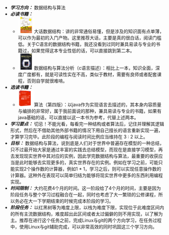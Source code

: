 * ***学习方向：*** 数据结构与算法
* ***必读书籍：***
	* ![](https://github.com/jieshicheng/planning/blob/master/pic/ds2.jpg)大话数据结构：讲的非常通俗易懂，但是涉及的知识面有点单薄，可以作为最初的入门产物。这里推荐大话，主要是真的很白话，阅读门槛低。关于C语言的数据结构书籍，我还没看到过同时兼具易读与专业的书籍过，如果觉得这本专业性低的话，可以直接跳到第二本。
	* ![](https://github.com/jieshicheng/planning/blob/master/pic/ds3.jpg)数据结构与算法分析（c语言描述）：相比上一本，知识全面，深度广度都有，就是可读性实在不高，类似于教材，需要有良师或者配套课程，否则自学就很难啃。
* ***选读书籍：***
	* ![](https://github.com/jieshicheng/planning/blob/master/pic/ds1.jpg)算法（第四版）：以java作为实现语言去描述的，其本身内容质量与编排的非常好，属于我前面说的那种，兼具易读与专业的书籍，如果有java基础的话，可以直接以这一本书为参考，代替上述两本。
* ***学习要点：*** 切忌！不能光看，每看完一种结构或者算法后，记住并理解其逻辑形式，然后在不借助其他外部书籍的情况下用自己擅长的语言重新实现一遍，才算学习完毕。此阶段的编程与阅读时间比例应当维持在 3 : 2 以上。
* ***目标：*** 数据结构与算法，说到底是人们对于世界中普遍存在模型的一种总结，只不过最开始大家是通过丰富的实践去总结模型，而现在是直接学习模型，再去发现现实世界中其对应的实例，因此学完数据结构与算法，最重要的收获应当是此时能够去实现更多的，真实世界存在的实例。例如在学习之前，可能只能实现2个操作数的计算器，例如1 * 1，学习之后，则可以实现任意操作数的计算器。这种外在表现可以简单归结为能够将现实世界中更多的东西利用编程实现。
* ***时间限制：*** 大约花费4个月的时间。这一阶段给了4个月的时间，主要是因为阶段任务与整个学习过程融合在一起，同时也考虑了大一繁琐的公修课程，所以务必在大一下学期结束的时候完成本阶段的学习。
* ***阶段任务：*** 以红黑树等为难度上限，以栈为难度下限，实现位于此难度区间内的所有主流数据结构，难度超出此区间或者太过偏僻的则不用实现，以了解为主。推荐在进行这个任务之前，完成Linux与git的两个方向学习，在任务过程中，使用Linux与git辅助完成，可以非常高效的同时巩固这三个学习方向。
